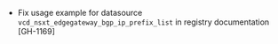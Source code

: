 * Fix usage example for datasource `vcd_nsxt_edgegateway_bgp_ip_prefix_list` in registry
  documentation [GH-1169]

